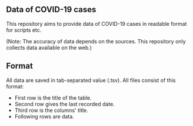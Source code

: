 Data of COVID-19 cases
----------------------

This repository aims to provide data of COVID-19 cases in readable format for scripts etc.

(Note: The accuracy of data depends on the sources. This repository only collects data available on the web.)

## Format
All data are saved in tab-separated value (.tsv). All files consist of this format:
- First row is the title of the table.
- Second row gives the last recorded date.
- Third row is the columns' title.
- Following rows are data.
